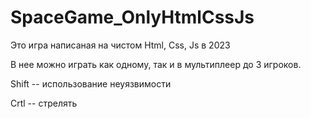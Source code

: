 # SpaceGame_OnlyHtmlCssJs

Это игра написаная на чистом Html, Css, Js в 2023

В нее можно играть как одному, так и в мультиплеер до 3 игроков.

Shift -- использование неуязвимости

Crtl -- стрелять
